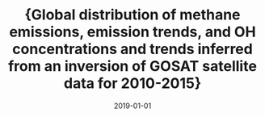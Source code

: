 ---
title: "{Global distribution of methane emissions, emission trends, and OH concentrations and trends inferred from an inversion of GOSAT satellite data for 2010-2015}"
collection: publications
permalink: /publication/2019-01-01-Maasakkers2019
date: 2019-01-01
venue: 'Atmospheric Chemistry and Physics'
paperurl: 'https://doi.org/10.5194/acp-19-7859-2019'
citation: 'Maasakkers et al., <b>{Global distribution of methane emissions, emission trends, and OH concentrations and trends inferred from an inversion of GOSAT satellite data for 2010-2015}</b>, Atmospheric Chemistry and Physics, 2019-01-01, 10.5194/acp-19-7859-2019'
---